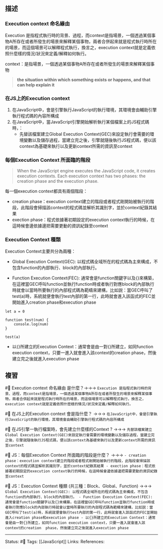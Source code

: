 
## 描述
### Execution context 命名緣由
Execution 是指程式執行時的背景、過程，而context是指場景，一個透過某個事物A所存在或者所發生的場景來解釋某個事物，兩者合併起來就是程式執行時所在的場景，而這個場景可以解釋程式執行，換言之，execution context就是定義依照什麼樣的情況/狀況來定義/解釋如何執行。


context：是指場景，一個透過某個事物A所存在或者所發生的場景來解釋某個事物
> **the situation within which something exists or happens, and that can help explain it**


### 在JS上的Execution context
1. 在JavaScript中，會是引擎執行JavaScript的執行環境，其環境會由輔助引擎執行程式碼的內容所構成
2. 在JavaScript中，當JavaScript引擎開始解析執行某個檔案上的JS程式碼時，：
	 - 先替該檔案建立Global Execution Context(GEC)來設定執行會需要的環境變數以及儲存過程，當建立完之後，引擎就隨後執行JS程式碼，便以該context為基礎來執行以及更新context所需的資訊至context


### 每個Execution Context 所面臨的階段
> When the JavaScript engine executes the JavaScript code, it creates execution contexts. Each execution context has two phases: the creation phase and the execution phase.

每一個execution context都具有兩個階段：
- creation phase：execution context建立的階段或者程式剛開始被執行的階段，此階段會掃描該context的程式碼並解析其識別字，並於context紀錄其結果
- exection phase：程式依據著初期設定的execution context執行的時候，在這時候會邊依據邊把需要更動的資訊紀錄至context

### Execution Context 種類
Execution Context主要共分為兩種：

- Global Execution Context(GEC): 以程式碼全域所在的程式碼為主來構成，不包含function的內部執行、block的內部執行。

- Function Execution Context(FEC):  通常會是function關鍵字以及{}來構築，在這裡當GEC呼叫function並執行function時或者執行對應block的內部執行時就會以當時所要執行的內部程式碼為範疇來建構，比如説：當GEC呼叫了test(a)時，系統就便會執行test內部的第一行，此時就會進入該函式的FEC並開始進入creation phase和execution phase

```
let a = 0

function test(num) {
	console.log(num)
}

test(a)
```

- 以{}所建立的Execution Context：通常會是由一對{}所建立，如同function execution context，只要一進入就會進入該context的creation  phase，然後建立完之後就進入execution phase

## 複習

#🧠 Execution context 命名緣由 是什麼？->->-> `Execution 是指程式執行時的背景、過程，而context是指場景，一個透過某個事物A所存在或者所發生的場景來解釋某個事物，兩者合併起來就是程式執行時所在的場景，而這個場景可以解釋程式執行，換言之，execution context就是定義依照什麼樣的情況/狀況來定義/解釋如何執行。`
<!--SR:!2022-06-25,3,250-->

#🧠 在JS上的Execution context 會是指什麼？ ->->-> `在JavaScript中，會是引擎執行JavaScript的執行環境，其環境會由輔助引擎執行程式碼的內容所構成`
<!--SR:!2022-06-28,9,250-->

#🧠 在JS引擎一執行檔案時，會先建立什麼樣的Context ? ->->-> `先替該檔案建立Global Execution Context(GEC)來設定執行會需要的環境變數以及儲存過程，當建立完之後，引擎就隨後執行JS程式碼，便以該context為基礎來執行以及更新context所需的資訊至context`
<!--SR:!2022-06-28,9,250-->

#🧠 JS：每個Execution Context 所面臨的階段是什麼？ ->->-> `- creation phase：execution context建立的階段或者程式剛開始被執行的階段，此階段會掃描該context的程式碼並解析其識別字，並於context紀錄其結果 - exection phase：程式依據著初期設定的execution context執行的時候，在這時候會邊依據邊把需要更動的資訊紀錄至context`
<!--SR:!2022-06-29,10,250-->

#🧠 JS：Execution Context 種類 (共三種：Block、Global、Function) ->->-> `Global Execution Context(GEC): 以程式碼全域所在的程式碼為主來構成，不包含function的內部執行、block的內部執行。 - Function Execution Context(FEC):  通常會是function關鍵字以及{}來構築，在這裡當GEC呼叫function並執行function時或者執行對應block的內部執行時就會以當時所要執行的內部程式碼為範疇來建構，比如説：當GEC呼叫了test(a)時，系統就便會執行test內部的第一行，此時就會進入該函式的FEC並開始進入creation phase和execution phase - 以{}所建立的Execution Context：通常會是由一對{}所建立，如同function execution context，只要一進入就會進入該context的creation  phase，然後建立完之後就進入execution phase`
<!--SR:!2022-06-26,7,250-->


---
Status: #🌱 
Tags:
[[JavaScript]]
Links:
References: